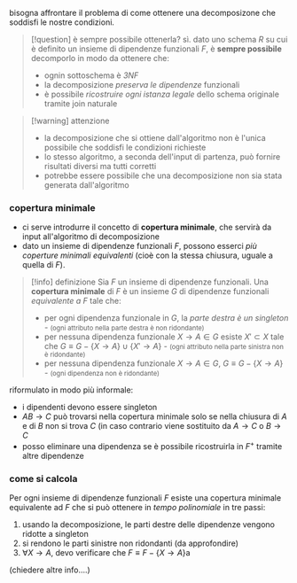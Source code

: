 bisogna affrontare il problema di come ottenere una decomposizone che soddisfi le nostre condizioni.

>[!question] è sempre possibile ottenerla?
>sì.
>dato uno schema $R$ su cui è definito un insieme di dipendenze funzionali $F$, è **sempre possibile** decomporlo in modo da ottenere che:
>- ognin sottoschema è *3NF*
>- la decomposizione *preserva le dipendenze* funzionali
>- è possibile *ricostruire ogni istanza legale* dello schema originale tramite join naturale

>[!warning] attenzione
>- la decomposizione che si ottiene dall'algoritmo non è l'unica possibile che soddisfi le condizioni richieste
>- lo stesso algoritmo, a seconda dell'input di partenza, può fornire risultati diversi ma tutti corretti
>- potrebbe essere possibile che una decomposizione non sia stata generata dall'algoritmo

### copertura minimale
- ci serve introdurre il concetto di **copertura minimale**, che servirà da input all'algoritmo di decomposizione 
- dato un insieme di dipendenze funzionali $F$, possono esserci *più coperture minimali equivalenti* (cioè con la stessa chiusura, uguale a quella di $F$).

>[!info] definizione
>Sia $F$ un insieme di dipendenze funzionali.
>Una **copertura minimale** di $F$ è un insieme $G$ di dipendenze funzionali *equivalente a $F$* tale che:
>- per ogni dipendenza funzionale in $G$, la *parte destra è un singleton* - <small>(ogni attributo nella parte destra è non ridondante)</small>
>- per nessuna dipendenza funzionale $X\to A \in G$ esiste $X'\subset X$ tale che $G\equiv G-\{ X\to A \}\cup \{ X'\to A \}$ - <small>(ogni attributo nella parte sinistra non è ridondante)</small>
>- per nessuna dipendenza funzionale $X\to A \in G$, $G\equiv G-\{ X\to A \}$  - <small>(ogni dipendenza non è ridondante)</small>

riformulato in modo più informale:
- i dipendenti devono essere singleton
- $AB\to C$ può trovarsi nella copertura minimale solo se nella chiusura di $A$ e di $B$ non si trova $C$ (in caso contrario viene sostituito da $A\to C$ o $B\to C$
- posso eliminare una dipendenza se è possibile ricostruirla in $F^+$ tramite altre dipendenze

### come si calcola
Per ogni insieme di dipendenze funzionali $F$ esiste una copertura minimale equivalente ad $F$ che si può ottenere in *tempo polinomiale* in tre passi:
1) usando la decomposizione, le parti destre delle dipendenze vengono ridotte a singleton
2) si rendono le parti sinistre non ridondanti (da approfondire)
3) $\forall X\to A$, devo verificare che $F\equiv F-\{ X\to A \}$a

(chiedere altre info....)